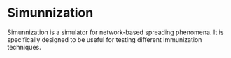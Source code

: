 # Simunnization

Simunnization is a simulator for network-based spreading phenomena. It is specifically designed to be useful for testing different immunization techniques.